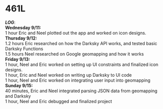 # 461L
**_LOG_**:<br/>
**Wednesday 9/11:**<br/>
1 hour Eric and Neel plotted out the app and worked on icon designs.<br/>
**Thursday 9/12:**<br/>
1.2 hours Eric researched on how the Darksky API works, and tested basic Darksky Functions<br/>
1.5 hours Neel researched on Google geomapping and how it works<br/>
**Friday 9/13:**<br/>
1 hour, Neel and Eric worked on setting up UI constraints and finalized icon designs.<br/>
1 hour, Eric and Neel worked on  writing up Darksky to UI code<br/>
1 hour, Neel and Eric worked on integrating user input into geomapping<br/>
**Sunday 9/15:**<br/>
40 minutes, Eric and Neel integrated parsing JSON data from geomapping and Darksky<br/>
1 hour, Neel and Eric debugged and finalized project<br/>


